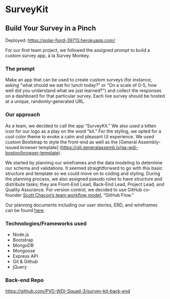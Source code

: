 # SurveyKit
## Build Your Survey in a Pinch

Deployed: https://polar-fjord-39713.herokuapp.com/


For our first team project, we followed the assigned prompt to build a custom survey app, à la Survey Monkey.


### The prompt
Make an app that can be used to create custom surveys (for instance, asking "what should we eat for lunch today?" or "On a scale of 0-5, how well did you understand what we just learned?") and collect the responses on a dashboard for that particular survey. Each live survey should be hosted at a unique, randomly-generated URL.


### Our approach
As a team, we decided to call the app “SurveyKit.” We also used a kitten icon for our logo as a play on the word "kit."   For the styling, we opted for a cool color theme to evoke a calm and pleasant UI experience.  We used custom Bootstrap to style the front-end as well as the [General Assembly-issued browser template] (https://git.generalassemb.ly/ga-wdi-boston/browser-template).

We started by planning our wireframes and the data modeling to determine our schema and validations.  It seemed straightforward to go with this basic structure and template so we could move on to coding and styling.
During the planning process, we also assigned pseudo roles to have structure and distribute tasks; they are Front-End Lead, Back-End Lead, Project Lead, and Quality Assurance.  For version control, we decided to use GitHub co-founder [Scott Chacon’s team workflow model](http://scottchacon.com/2011/08/31/github-flow.html), “GitHub Flow.”

Our planning documents including our user stories, ERD, and wireframes can be found [here](https://docs.google.com/document/d/1JZLS4SFVwl-2guNw10I9j4O9nWy22VpnurYFZH-N2y0/edit?usp=sharing).

### Technologies/Frameworks used

* Node.js
* Bootstrap
* MongoDB
* Mongoose
* Express API
* Git & Github
* jQuery

### Back-end Repo
https://github.com/PVD-WDI-Squad-3/survey-kit-back-end
